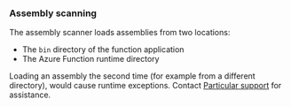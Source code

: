### Assembly scanning

The assembly scanner loads assemblies from two locations:

- The `bin` directory of the function application
- The Azure Function runtime directory 

Loading an assembly the second time (for example from a different directory), would cause runtime exceptions. Contact [Particular support](https://particular.net/support) for assistance. 
